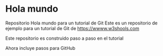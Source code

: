# Hola mundo
Repositorio Hola mundo para un tutorial de Git
Este es un repositorio de ejemplo para un tutorial de Git de https://wwww.w3shools.com

Este repositorio es construido paso a paso en el tutorial

Ahora incluye pasos para GitHub
